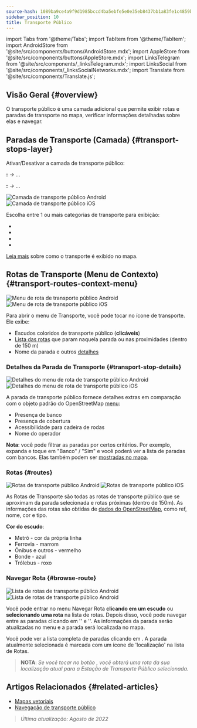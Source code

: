 ```yaml
---
source-hash: 1089ba9ce4a9f9d1985bccd4ba5ebfe5e0e35eb8437bb1a83fe1c4859bf5a769
sidebar_position: 10
title: Transporte Público
---
```

import Tabs from '@theme/Tabs';
import TabItem from '@theme/TabItem';
import AndroidStore from '@site/src/components/buttons/AndroidStore.mdx';
import AppleStore from '@site/src/components/buttons/AppleStore.mdx';
import LinksTelegram from '@site/src/components/_linksTelegram.mdx';
import LinksSocial from '@site/src/components/_linksSocialNetworks.mdx';
import Translate from '@site/src/components/Translate.js';



## Visão Geral {#overview}

O transporte público é uma camada adicional que permite exibir rotas e paradas de transporte no mapa, verificar informações detalhadas sobre elas e navegar.

## Paradas de Transporte (Camada) {#transport-stops-layer}

Ativar/Desativar a camada de transporte público:

**<Translate android="true" ids="android_button_seq"/>:** *<Translate android="true" ids="shared_string_menu,configure_map,rendering_category_transport"/> →* &#8230;

<p> </p>

**<Translate ios="true" ids="ios_button_seq"/>:** *<Translate ios="true" ids="shared_string_menu,configure_map,rendering_category_transport"/> →* &#8230;

<p> </p>

![Camada de transporte público Android](@site/static/img/map/pt_layer_android.png) ![Camada de transporte público iOS](@site/static/img/map/pt_layer_ios.png)

Escolha entre 1 ou mais categorias de transporte para exibição:

- <Translate android="true" ids="rendering_attr_transportStops_name"/>
- <Translate android="true" ids="rendering_attr_publicTransportMode_name"/>
- <Translate android="true" ids="rendering_attr_tramTrainRoutes_name"/>
- <Translate android="true" ids="rendering_attr_subwayMode_name"/>

[Leia mais](../map/vector-maps.md#transport) sobre como o transporte é exibido no mapa.


## Rotas de Transporte (Menu de Contexto) {#transport-routes-context-menu}

![Menu de rota de transporte público Android](@site/static/img/map/pt_routemenu_android.png) ![Menu de rota de transporte público iOS](@site/static/img/map/pt_routemenu_ios.png)

Para abrir o menu de Transporte, você pode tocar no ícone de transporte. Ele exibe:

- Escudos coloridos de transporte público (**clicáveis**)
- [Lista das rotas](#routes) que param naquela parada ou nas proximidades (dentro de 150 m)
- Nome da parada e outros [detalhes](#transport-stop-details)

### Detalhes da Parada de Transporte {#transport-stop-details}

![Detalhes do menu de rota de transporte público Android](@site/static/img/map/pt_routemenu_details_android.png) ![Detalhes do menu de rota de transporte público iOS](@site/static/img/map/pt_routemenu_details_ios.png)

A parada de transporte público fornece detalhes extras em comparação com o objeto padrão do OpenStreetMap [menu](../map/map-context-menu.md#details):

- Presença de banco
- Presença de cobertura
- Acessibilidade para cadeira de rodas
- Nome do operador

**Nota**: você pode filtrar as paradas por certos critérios. Por exemplo, expanda e toque em "Banco" / "Sim" e você poderá ver a lista de paradas com bancos. Elas também podem ser [mostradas no mapa](../map/point-layers-on-map.md#points-of-interest-pois).


### Rotas {#routes}

![Rotas de transporte público Android](@site/static/img/map/pt_routes_android.png) ![Rotas de transporte público iOS](@site/static/img/map/pt_routes_ios.png)

As Rotas de Transporte são todas as rotas de transporte público que se aproximam da parada selecionada e rotas próximas (dentro de 150m). As informações das rotas são obtidas de [dados do OpenStreetMap](https://wiki.openstreetmap.org/wiki/Public_transport), como ref, nome, cor e tipo.

**Cor do escudo**:

- Metrô - cor da própria linha
- Ferrovia - marrom
- Ônibus e outros - vermelho
- Bonde - azul
- Trólebus - roxo

### Navegar Rota {#browse-route}

![Lista de rotas de transporte público Android](@site/static/img/map/pt_route_list_android.png)  ![Lista de rotas de transporte público Android](@site/static/img/map/pt_route_list_ios.png)

Você pode entrar no menu Navegar Rota **clicando em um escudo** ou **selecionando uma rota** na lista de rotas. Depois disso, você pode navegar entre as paradas clicando em '<Translate android="true" ids="shared_string_previous"/>' e '<Translate android="true" ids="shared_string_next"/>'. As informações da parada serão atualizadas no menu e a parada será localizada no mapa.

Você pode ver a lista completa de paradas clicando em <Translate android="true" ids="rendering_category_details"/>. A parada atualmente selecionada é marcada com um ícone de 'localização' na lista de Rotas.

> **NOTA**: *Se você tocar no botão <Translate android="true" ids="get_directions"/>, você obterá uma rota da sua localização atual para a Estação de Transporte Público selecionada.*


## Artigos Relacionados {#related-articles}

- [Mapas vetoriais](../map/vector-maps.md)
- [Navegação de transporte público](../navigation/routing/public-transport-navigation.md)

> *Última atualização: Agosto de 2022*